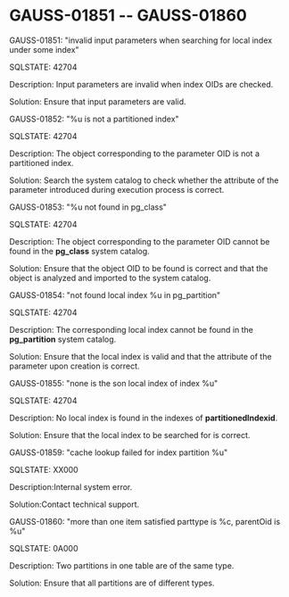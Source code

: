 # GAUSS-01851 -- GAUSS-01860<a name="EN-US_TOPIC_0302073478"></a>

GAUSS-01851: "invalid input parameters when searching for local index under some index"

SQLSTATE: 42704

Description: Input parameters are invalid when index OIDs are checked.

Solution: Ensure that input parameters are valid.

GAUSS-01852: "%u is not a partitioned index"

SQLSTATE: 42704

Description: The object corresponding to the parameter OID is not a partitioned index.

Solution: Search the system catalog to check whether the attribute of the parameter introduced during execution process is correct.

GAUSS-01853: "%u not found in pg\_class"

SQLSTATE: 42704

Description: The object corresponding to the parameter OID cannot be found in the  **pg\_class**  system catalog.

Solution: Ensure that the object OID to be found is correct and that the object is analyzed and imported to the system catalog.

GAUSS-01854: "not found local index %u in pg\_partition"

SQLSTATE: 42704

Description: The corresponding local index cannot be found in the  **pg\_partition**  system catalog.

Solution: Ensure that the local index is valid and that the attribute of the parameter upon creation is correct.

GAUSS-01855: "none is the son local index of index %u"

SQLSTATE: 42704

Description: No local index is found in the indexes of  **partitionedIndexid**.

Solution: Ensure that the local index to be searched for is correct.

GAUSS-01859: "cache lookup failed for index partition %u"

SQLSTATE: XX000

Description:Internal system error.

Solution:Contact technical support.

GAUSS-01860: "more than one item satisfied parttype is %c, parentOid is %u"

SQLSTATE: 0A000

Description: Two partitions in one table are of the same type.

Solution: Ensure that all partitions are of different types.

